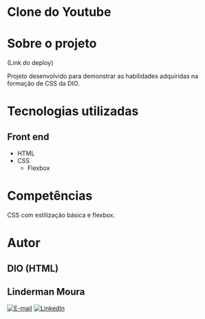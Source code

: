 # Clone do Youtube

# Sobre o projeto

(Link do deploy)

Projeto desenvolvido para demonstrar as habilidades adquiridas na formação de CSS da DIO.

# Tecnologias utilizadas

## Front end

- HTML
- CSS
  - Flexbox

# Competências

CSS com estilização básica e flexbox.

# Autor

## DIO (HTML)

## Linderman Moura

[![E-mail](https://img.shields.io/badge/-Email-000?style=for-the-badge&logo=microsoft-outlook&logoColor=E94D5F)](mailto:linderman.moura@outlook.com)
[![LinkedIn](https://img.shields.io/badge/-LinkedIn-000?style=for-the-badge&logo=linkedin&logoColor=30A3DC)](https://www.linkedin.com/in/linderman-moura/)
